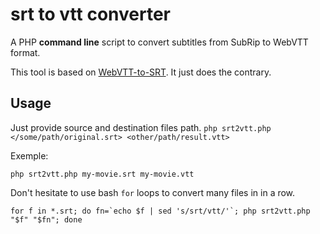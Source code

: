# srt to vtt converter
A PHP **command line** script to convert subtitles from SubRip to WebVTT format.

This tool is based on [WebVTT-to-SRT](https://github.com/tunggnu/WebVTT-to-SRT). It just does the contrary.

## Usage
Just provide source and destination files path.
`php srt2vtt.php </some/path/original.srt> <other/path/result.vtt>`

Exemple:

```
php srt2vtt.php my-movie.srt my-movie.vtt
```

Don't hesitate to use bash `for` loops to convert many files in in a row.

```
for f in *.srt; do fn=`echo $f | sed 's/srt/vtt/'`; php srt2vtt.php "$f" "$fn"; done
```
